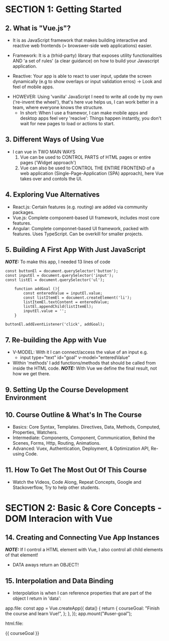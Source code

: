 # SECTION 1: Getting Started

## 2. What is "Vue.js"?

- It is as JavaScript framework that makes building interactive and reactive web frontends (= browswer-side web applications) easier.

- Framework: It is a (trhid-party) library that exposes utility functionalities AND 'a set of rules' (a clear guidance) on how to build your Javascript application.

- Reactive: Your app is able to react to user input, update the screen dynamically (e.g to show overlays or input validation erros) -> Look and feel of mobile apps.

* HOWEVER: Using 'vanilla' JavaScript I need to write all code by my own ('re-invent the wheel'), that's here vue helps us, I can work better in a team, where everyone knows the structure.
  - In short: When I use a framewor, I can make mobile apps and desktop apps feel very 'reacive': Things happen instantly, you don't wait for new pages to load or actions to start.

## 3. Different Ways of Using Vue

- I can vue in TWO MAIN WAYS
  1. Vue can be used to CONTROL PARTS of HTML pages or entire pages ('Widget approach')
  2. Vue can also be used to CONTROL THE ENTIRE FRONTEND of a web application (Single-Page-Application (SPA) approach), here Vue takes over and contols the UI.

## 4. Exploring Vue Alternatives

- React.js: Certain features (e.g. routing) are added via community packages.
- Vue.js: Complete component-based UI framework, includes most core features.
- Angular: Complete componnet-based UI framework, packed with features. Uses TypeScript. Can be overkill for smaller projects.

## 5. Building A First App With Just JavaScript

**_NOTE:_** To make this app, I needed 13 lines of code

    const buttonEl = document.querySelector('button');
    const inputEl = document.querySelector('input');
    const listEl = document.querySelector('ul');

        function addGoal (){
            const enteredValue = inputEl.value;
            const listItemEl = document.createElement('li');
            listItemEl.textContent = enteredValue;
            listEl.appendChild(listItemEl);
            inputEl.value = '';
        }

    buttonEl.addEventListener('click', addGoal);

## 7. Re-building the App with Vue

- V-MODEL: With it I can connect/access the value of an input e.g.
  - input type="text" id="goal" v-model="enteredValue"
- Within 'methods' I add functions/methods that should be called from inside the HTML code.
  **_NOTE:_** With Vue we define the final result, not how we get there.

## 9. Setting Up the Course Development Environment

## 10. Course Outline & What's In The Course

- Basics: Core Syntax, Templates. Directives, Data, Methods, Computed, Properties, Watchers.
- Intermediate: Components, Component, Communication, Behind the Scenes, Forms, Http, Routing, Animations.
- Advanced: Vuex, Authentication, Deployment, & Optimization API, Re-using Code.

## 11. How To Get The Most Out Of This Course

- Watch the Videos, Code Along, Repeat Concepts, Google and Stackoverflow, Try to help other students.

# SECTION 2: Basic & Core Concepts - DOM Interacion with Vue

## 14. Creating and Connecting Vue App Instances

**_NOTE:_** If I control a HTML element with Vue, I also control all child elements of that element!

- DATA aways return an OBJECT!

## 15. Interpolation and Data Binding

- Interpolation is when I can reference properties that are part of the object I return in 'data':

app.file:
    const app = Vue.createApp({
        data() {
        return {
        courseGoal: "Finish the course and learn Vue!",
            };
        },
    });
app.mount("#user-goal");

html.file:
<p> {{ courseGoal }}</p>
